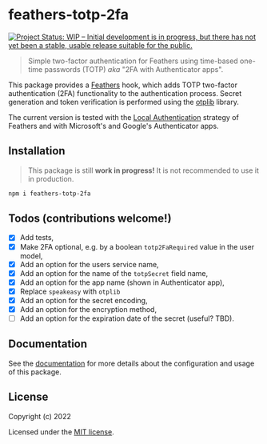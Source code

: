 # feathers-totp-2fa

[![Project Status: WIP – Initial development is in progress, but there has not yet been a stable, usable release suitable for the public.](https://www.repostatus.org/badges/latest/wip.svg)](https://www.repostatus.org/#wip)

> Simple two-factor authentication for Feathers using time-based one-time passwords (TOTP) _aka_ "2FA with Authenticator apps".

This package provides a [Feathers](https://docs.feathersjs.com/) hook, which adds TOTP two-factor authentication (2FA) functionality to the authentication process. Secret generation and token verification is performed using the [otplib](https://github.com/yeojz/otplib) library.

The current version is tested with the [Local Authentication](https://docs.feathersjs.com/api/authentication/local.html) strategy of Feathers and with Microsoft's and Google's Authenticator apps.

## Installation

> This package is still **work in progress!** It is not recommended to use it in production.

```bash
npm i feathers-totp-2fa
```

## Todos (contributions welcome!)

- [x] Add tests,
- [x] Make 2FA optional, e.g. by a boolean `totp2FaRequired` value in the user model,
- [x] Add an option for the users service name,
- [x] Add an option for the name of the `totpSecret` field name,
- [x] Add an option for the app name (shown in Authenticator app),
- [x] Replace `speakeasy` with `otplib`
- [x] Add an option for the secret encoding,
- [x] Add an option for the encryption method,
- [ ] Add an option for the expiration date of the secret (useful? TBD).

## Documentation

See the [documentation](docs/index.md) for more details about the configuration and usage of this package.

## License

Copyright (c) 2022

Licensed under the [MIT license](LICENSE).

